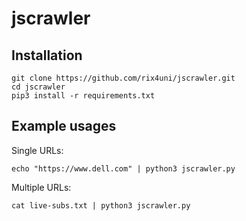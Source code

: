 # jscrawler

## Installation
```
git clone https://github.com/rix4uni/jscrawler.git
cd jscrawler
pip3 install -r requirements.txt
```

## Example usages

Single URLs:
```
echo "https://www.dell.com" | python3 jscrawler.py
```

Multiple URLs:
```
cat live-subs.txt | python3 jscrawler.py
```
